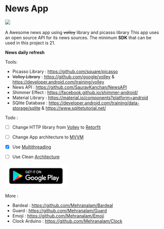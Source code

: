 # News App
<img src="https://img.shields.io/github/issues-closed/mehranalam/newsapp"/>

A Awesome news app using <s>volley</s> library and picasso library 
This app uses an open source API for its news sources. 
The minimum **SDK** that can be used in this project is 21.

**News daily refresh**


Tools:

- Picasso Library : https://github.com/square/picasso
- <s>Volley Library</s> : https://github.com/google/volley & https://developer.android.com/training/volley
- News API : https://github.com/SauravKanchan/NewsAPI
- Shimmer Effect : https://facebook.github.io/shimmer-android/ 
- Material Library : https://material.io/components?platform=android
- SQlite Database : https://developer.android.com/training/data-storage/sqlite & https://www.sqlitetutorial.net/

Todo :

- [ ] Change HTTP library from [Volley](https://developer.android.com/training/volley) to [Retorfit](https://square.github.io/retrofit/)
- [ ] Change App architecture to [MVVM](https://en.wikipedia.org/wiki/Model%E2%80%93view%E2%80%93viewmodel)
- [X] Use [Multithreading](https://developer.android.com/guide/components/processes-and-threads)
- [ ] Use Clean [Architecture](https://www.toptal.com/android/android-apps-mvvm-with-clean-architecture)


<div>
  <a href="https://github.com/Mehranalam/NewsApp/raw/main/apk/debug/newsApp.apk">
  <img src="https://raw.githubusercontent.com/Mehranalam/NewsApp/main/tmp/google-play-badge.png" width="200" height"300"/>
    </a>
  </div>
  
More :
  - Bardeal : https://github.com/Mehranalam/Bardeal
  - Guard : https://github.com/Mehranalam/Guard
  - Emoji : https://github.com/Mehranalam/Emoji
  - Clock Arduino : https://github.com/Mehranalam/Clock
